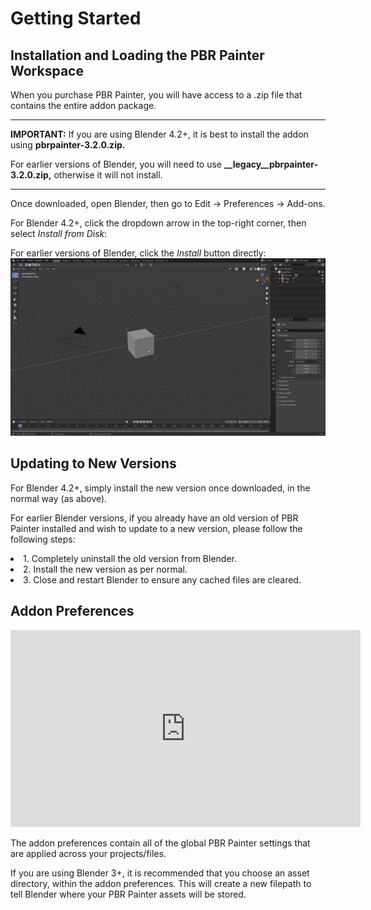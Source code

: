 # Getting Started

## Installation and Loading the PBR Painter Workspace

When you purchase PBR Painter, you will have access to a .zip file that contains the entire addon package.

*************

**IMPORTANT:** If you are using Blender 4.2+, it is best to install the addon using **pbrpainter-3.2.0.zip.**

For earlier versions of Blender, you will need to use **__legacy__pbrpainter-3.2.0.zip,** otherwise it will not install.

*************

Once downloaded, open Blender, then go to Edit -> Preferences -> Add-ons.

For Blender 4.2+, click the dropdown arrow in the top-right corner, then select *Install from Disk*:

For earlier versions of Blender, click the *Install* button directly:
![Screenshot](img/installation.gif)

## Updating to New Versions

For Blender 4.2+, simply install the new version once downloaded, in the normal way (as above).

For earlier Blender versions, if you already have an old version of PBR Painter installed and wish to update to a new version, please follow the following steps:
<p><li> 1. Completely uninstall the old version from Blender. </li>
<li> 2. Install the new version as per normal. </li>
<li> 3. Close and restart Blender to ensure any cached files are cleared. </li></p>

## Addon Preferences
<p>
<iframe width="560" height="315" src="https://www.youtube.com/embed/H_rOdtkc1Yo?si=Ulj7oOo2bJ6C9rjq" title="YouTube video player" frameborder="0" allow="accelerometer; autoplay; clipboard-write; encrypted-media; gyroscope; picture-in-picture; web-share" referrerpolicy="strict-origin-when-cross-origin" allowfullscreen></iframe>
</p>

The addon preferences contain all of the global PBR Painter settings that are applied across your projects/files. 

If you are using Blender 3+, it is recommended that you choose an asset directory, within the addon preferences. This will create a new filepath to tell Blender where your PBR Painter assets will be stored.